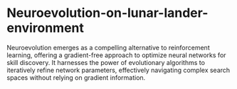 # Neuroevolution-on-lunar-lander-environment
Neuroevolution emerges as a compelling alternative to reinforcement learning, offering a gradient-free approach to optimize neural networks for skill discovery. It harnesses the power of evolutionary algorithms to iteratively refine network parameters, effectively navigating complex search spaces without relying on gradient information.
